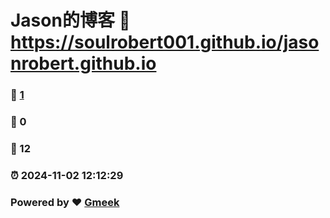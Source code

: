 # Jason的博客 :link: https://soulrobert001.github.io/jasonrobert.github.io 
### :page_facing_up: [1](https://soulrobert001.github.io/jasonrobert.github.io/tag.html) 
### :speech_balloon: 0 
### :hibiscus: 12 
### :alarm_clock: 2024-11-02 12:12:29 
### Powered by :heart: [Gmeek](https://github.com/Meekdai/Gmeek)
